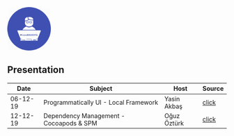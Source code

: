 <div>
<div style="text-align: left">
<img src="supportfiles/image.png" width="100">
</div>
<div style="text-align: left">

## Presentation

</div>
</div>

  Date | Subject | Host  |  Source
--|---|---|--
 06-12-19 | Programmatically UI - Local Framework | Yasin Akbaş | [click](https://github.com/KodliOS/Todo)
 12-12-19 | Dependency Management - Cocoapods & SPM | Oğuz Öztürk | [click](https://github.com/KodliOS/Dependency-Management)
 
<!--
 <date> | <subject> | <host> | [click](.source/<folder-name>)
-->
